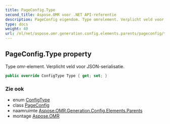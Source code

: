 ```yaml
---
title: PageConfig.Type
second_title: Aspose.OMR voor .NET API-referentie
description: PageConfig eigendom. Type omrelement. Verplicht veld voor JSONserialisatie.
type: docs
weight: 40
url: /nl/net/aspose.omr.generation.config.elements.parents/pageconfig/type/
---
```

## PageConfig.Type property

Type omr-element. Verplicht veld voor JSON-serialisatie.

```csharp
public override ConfigType Type { get; set; }
```

### Zie ook

* enum [ConfigType](../../../aspose.omr.generation.config.enums/configtype/)
* class [PageConfig](../)
* naamruimte [Aspose.OMR.Generation.Config.Elements.Parents](../../pageconfig/)
* montage [Aspose.OMR](../../../)


